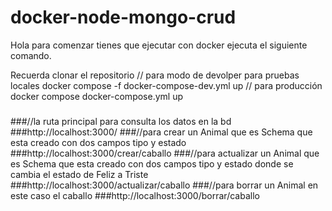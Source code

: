 # docker-node-mongo-crud

Hola para comenzar tienes que ejecutar con docker ejecuta el siguiente comando.

Recuerda clonar el repositorio
// para modo de devolper para pruebas locales
 docker compose -f docker-compose-dev.yml up 
// para producción 
docker compose docker-compose.yml up
###
###//la ruta principal para consulta los datos en la bd
###http://localhost:3000/
###//para crear un Animal que es Schema que esta creado con dos campos tipo y estado
###http://localhost:3000/crear/caballo
###//para actualizar un Animal que es Schema que esta creado con dos campos tipo y estado donde se cambia el estado de Feliz a Triste
###http://localhost:3000/actualizar/caballo
###//para borrar un Animal en este caso el caballo
###http://localhost:3000/borrar/caballo
